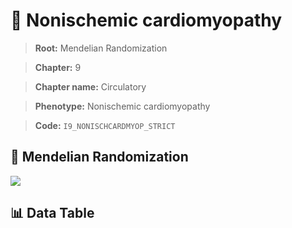 # 🧪 Nonischemic cardiomyopathy

> **Root:** Mendelian Randomization

> **Chapter:** 9  

> **Chapter name:** Circulatory

> **Phenotype:** Nonischemic cardiomyopathy  

> **Code:** `I9_NONISCHCARDMYOP_STRICT`

## 🧬 Mendelian Randomization  

<img src="/MR/Figures/Forward/I9_NONISCHCARDMYOP_STRICT.png"/>

## 📊 Data Table

<CsvTableMRF src="/MR_Data/Forward/I9_NONISCHCARDMYOP_STRICT.csv"/>
